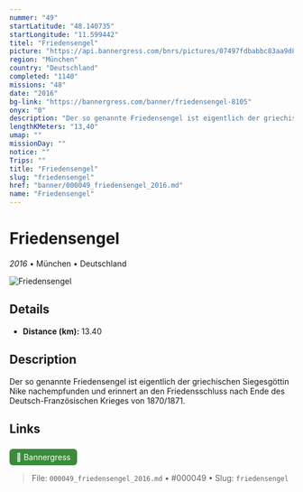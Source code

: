 ```yaml
---
nummer: "49"
startLatitude: "48.140735"
startLongitude: "11.599442"
titel: "Friedensengel"
picture: "https://api.bannergress.com/bnrs/pictures/07497fdbabbc83aa9d872aec006f5387"
region: "München"
country: "Deutschland"
completed: "1140"
missions: "48"
date: "2016"
bg-link: "https://bannergress.com/banner/friedensengel-8105"
onyx: "0"
description: "Der so genannte Friedensengel ist eigentlich der griechischen Siegesgöttin Nike nachempfunden und erinnert an den Friedensschluss nach Ende des Deutsch-Französischen Krieges von 1870/1871."
lengthKMeters: "13,40"
umap: ""
missionDay: ""
notice: ""
Trips: ""
title: "Friedensengel"
slug: "friedensengel"
href: "banner/000049_friedensengel_2016.md"
name: "Friedensengel"
---
```

# Friedensengel

*2016* • München • Deutschland

![Friedensengel](https://api.bannergress.com/bnrs/pictures/07497fdbabbc83aa9d872aec006f5387)



## Details
- **Distance (km):** 13.40






## Description
Der so genannte Friedensengel ist eigentlich der griechischen Siegesgöttin Nike nachempfunden und erinnert an den Friedensschluss nach Ende des Deutsch-Französischen Krieges von 1870/1871.



## Links
<a href="https://bannergress.com/banner/friedensengel-8105" style="display:inline-block;margin:6px 8px 0 0;padding:6px 12px;background:#3c8b3c;color:#fff;text-decoration:none;border-radius:6px;">🔗 Bannergress</a>




> File: `000049_friedensengel_2016.md` • #000049 • Slug: `friedensengel`
